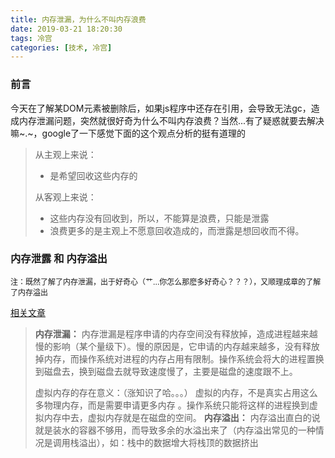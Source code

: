 ```yaml
---
title: 内存泄漏，为什么不叫内存浪费
date: 2019-03-21 18:20:30
tags: 冷宫
categories: [技术, 冷宫]
---
```


### 前言

今天在了解某DOM元素被删除后，如果js程序中还存在引用，会导致无法gc，造成内存泄漏问题，突然就很好奇为什么不叫内存浪费？当然...有了疑惑就要去解决嘛~.~，google了一下感觉下面的这个观点分析的挺有道理的

> 从主观上来说：
> - 是希望回收这些内存的
>
> 从客观上来说：
> - 这些内存没有回收到，所以，不能算是浪费，只能是泄露
> - 浪费更多的是主观上不愿意回收造成的，而泄露是想回收而不得。

### 内存泄露 和 内存溢出

<span style='font-size: 12px;'>
注：既然了解了内存泄漏，出于好奇心（艹...你怎么那麽多好奇心？？？），又顺理成章的了解了内存溢出
</span>

[相关文章](https://www.cnblogs.com/wangtao_20/p/4590000.html)

>   **内存泄漏：**
>   内存泄漏是程序申请的内存空间没有释放掉，造成进程越来越慢的影响（某个量级下）。慢的原因是，它申请的内存越来越多，没有释放掉内存，而操作系统对进程的内存占用有限制。操作系统会将大的进程置换到磁盘去，换到磁盘去就导致速度慢了，主要是磁盘的速度跟不上。
>
>   虚拟内存的存在意义：（涨知识了哈。。。）
>   虚拟的内存，不是真实占用这么多物理内存，而是需要申请更多内存 。操作系统只能将这样的进程换到虚拟内存中去，虚拟内存就是在磁盘的空间。
>   **内存溢出：**
>   内存溢出直白的说就是装水的容器不够用，而导致多余的水溢出来了（内存溢出常见的一种情况是调用栈溢出），如：栈中的数据增大将栈顶的数据挤出

